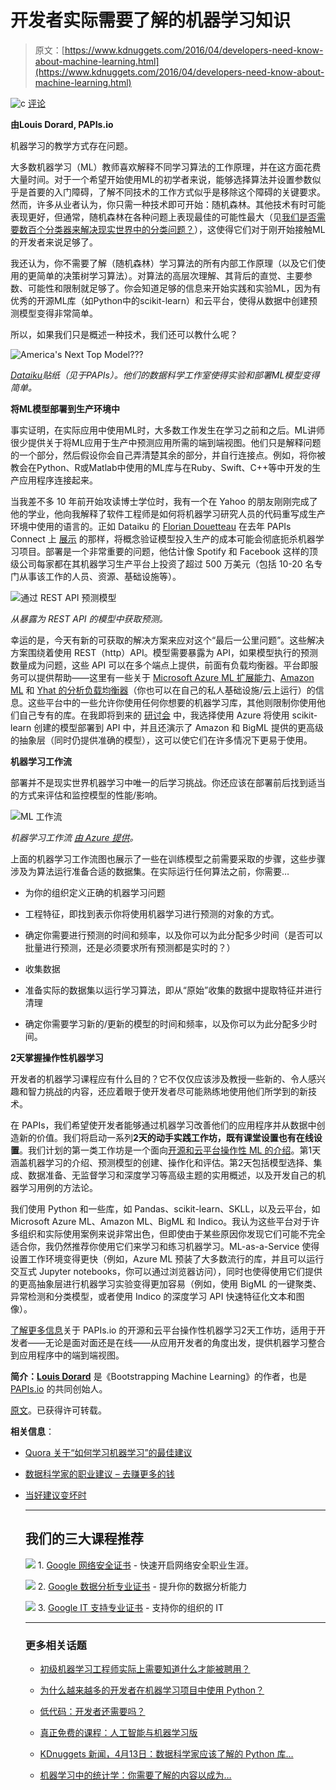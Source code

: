 # 开发者实际需要了解的机器学习知识

> 原文：[https://www.kdnuggets.com/2016/04/developers-need-know-about-machine-learning.html](https://www.kdnuggets.com/2016/04/developers-need-know-about-machine-learning.html)

![c](../Images/3d9c022da2d331bb56691a9617b91b90.png) [评论](#comments)

**由Louis Dorard, PAPIs.io**

机器学习的教学方式存在问题。

大多数机器学习（ML）教师喜欢解释不同学习算法的工作原理，并在这方面花费大量时间。对于一个希望开始使用ML的初学者来说，能够选择算法并设置参数似乎是首要的入门障碍，了解不同技术的工作方式似乎是移除这个障碍的关键要求。然而，许多从业者认为，你只需一种技术即可开始：随机森林。其他技术有时可能表现更好，但通常，随机森林在各种问题上表现最佳的可能性最大（见[我们是否需要数百个分类器来解决现实世界中的分类问题？](https://www.kdnuggets.com/2016/04/developers-need-know-about-machine-learning.html)），这使得它们对于刚开始接触ML的开发者来说足够了。

我还认为，你不需要了解（随机森林）学习算法的所有内部工作原理（以及它们使用的更简单的决策树学习算法）。对算法的高层次理解、其背后的直觉、主要参数、可能性和限制就足够了。你会知道足够的信息来开始实践和实验ML，因为有优秀的开源ML库（如Python中的scikit-learn）和云平台，使得从数据中创建预测模型变得非常简单。

所以，如果我们只是概述一种技术，我们还可以教什么呢？

![America's Next Top Model???](../Images/27886629e7e5f3a680cea75c6c7fd209.png)

*[Dataiku](http://dataiku.com/)贴纸（见于PAPIs）。他们的数据科学工作室使得实验和部署ML模型变得简单。*

**将ML模型部署到生产环境中**

事实证明，在实际应用中使用ML时，大多数工作发生在学习之前和之后。ML讲师很少提供关于将ML应用于生产中预测应用所需的端到端视图。他们只是解释问题的一个部分，然后假设你会自己弄清楚其余的部分，并自行连接点。例如，将你被教会在Python、R或Matlab中使用的ML库与在Ruby、Swift、C++等中开发的生产应用程序连接起来。

当我差不多 10 年前开始攻读博士学位时，我有一个在 Yahoo 的朋友刚刚完成了他的学业，他向我解释了软件工程师是如何将机器学习研究人员的代码重写成生产环境中使用的语言的。正如 Dataiku 的 [Florian Douetteau](https://medium.com/u/790b578dde3a) 在去年 PAPIs Connect 上 [展示](http://fr.slideshare.net/Dataiku/dataiku-productive-application-to-production-pap-is-may-2015-48747796/12) 的那样，将概念验证模型投入生产的成本可能会彻底扼杀机器学习项目。部署是一个非常重要的问题，他估计像 Spotify 和 Facebook 这样的顶级公司每家都在其机器学习生产平台上投资了超过 500 万美元（包括 10-20 名专门从事该工作的人员、资源、基础设施等）。

![通过 REST API 预测模型](../Images/6c5eef32797c4b6e4f3388d9132bcfde.png)

*从暴露为 REST API 的模型中获取预测。*

幸运的是，今天有新的可获取的解决方案来应对这个“最后一公里问题”。这些解决方案围绕着使用 REST（http）API。模型需要暴露为 API，如果模型执行的预测数量成为问题，这些 API 可以在多个端点上提供，前面有负载均衡器。平台即服务可以提供帮助——这里有一些关于 [Microsoft Azure ML 扩展能力](https://azure.microsoft.com/en-us/documentation/articles/machine-learning-faq/#scalability)、[Amazon ML](https://aws.amazon.com/machine-learning/faqs/#generating-predictions) 和 [Yhat 的分析负载均衡器](https://github.com/yhat/yhat-wiki/wiki/Analytics-Load-Balancer)（你也可以在自己的私人基础设施/云上运行）的信息。这些平台中的一些允许你使用任何你想要的机器学习库，其他则限制你使用他们自己专有的库。在我即将到来的 [研讨会](http://www.papis.io/workshops/operational-machine-learning) 中，我选择使用 Azure 将使用 scikit-learn 创建的模型部署到 API 中，并且还演示了 Amazon 和 BigML 提供的更高级的抽象层（同时仍提供准确的模型），这可以使它们在许多情况下更易于使用。

**机器学习工作流**

部署并不是现实世界机器学习中唯一的后学习挑战。你还应该在部署前后找到适当的方式来评估和监控模型的性能/影响。

![ML 工作流](../Images/12118cb3b3468781b0e5a8aefde8e266.png)

*机器学习工作流 [由 Azure 提供](https://blogs.msdn.microsoft.com/continuous_learning/2014/11/15/end-to-end-predictive-model-in-azureml-using-linear-regression/)。*

上面的机器学习工作流图也展示了一些在训练模型之前需要采取的步骤，这些步骤涉及为算法运行准备合适的数据集。在实际运行任何算法之前，你需要…

+   为你的组织定义正确的机器学习问题

+   工程特征，即找到表示你将使用机器学习进行预测的对象的方式。

+   确定你需要进行预测的时间和频率，以及你可以为此分配多少时间（是否可以批量进行预测，还是必须要求所有预测都是实时的？）

+   收集数据

+   准备实际的数据集以运行学习算法，即从“原始”收集的数据中提取特征并进行清理

+   确定你需要学习新的/更新的模型的时间和频率，以及你可以为此分配多少时间。

**2天掌握操作性机器学习**

开发者的机器学习课程应有什么目的？它不仅仅应该涉及教授一些新的、令人感兴趣和智力挑战的内容，还应着眼于使开发者尽可能熟练地使用他们所学到的新技术。

在 PAPIs，我们希望使开发者能够通过机器学习改善他们的应用程序并从数据中创造新的价值。我们将启动一系列**2天的动手实践工作坊，既有课堂设置也有在线设置**。我们计划的第一类工作坊是一个面向[开源和云平台操作性 ML 的介绍](http://www.papis.io/workshops/operational-machine-learning)。第1天涵盖机器学习的介绍、预测模型的创建、操作化和评估。第2天包括模型选择、集成、数据准备、无监督学习和深度学习等高级主题的实用概述，以及开发自己的机器学习用例的方法论。

我们使用 Python 和一些库，如 Pandas、scikit-learn、SKLL，以及云平台，如 Microsoft Azure ML、Amazon ML、BigML 和 Indico。我认为这些平台对于许多组织和实际使用案例来说非常出色，但即使由于某些原因你发现它们可能不完全适合你，我仍然推荐你使用它们来学习和练习机器学习。ML-as-a-Service 使得设置工作环境变得更快（例如，Azure ML 预装了大多数流行的库，并且可以运行交互式 Jupyter notebooks，你可以通过浏览器访问），同时也使得使用它们提供的更高抽象层进行机器学习实验变得更加容易（例如，使用 BigML 的一键聚类、异常检测和分类模型，或者使用 Indico 的深度学习 API 快速特征化文本和图像）。

[了解更多信息](http://www.papis.io/workshops/operational-machine-learning)关于 PAPIs.io 的开源和云平台操作性机器学习2天工作坊，适用于开发者——无论是面对面还是在线——从应用开发者的角度出发，提供机器学习整合到应用程序中的端到端视图。

**简介：[Louis Dorard](https://medium.com/@louisdorard)** 是《Bootstrapping Machine Learning》的作者，也是 [PAPIs.io](http://www.papis.io/) 的共同创始人。

[原文](https://stories.papis.io/what-developers-actually-need-to-know-about-machine-learning-1a3ea2284631)。已获得许可转载。

**相关信息**：

+   [Quora 关于“如何学习机器学习”的最佳建议](/2015/10/learning-machine-learning-quora.html)

+   [数据科学家的职业建议 – 去赚更多的钱](/2016/03/career-advice-data-scientists-make-more-money.html)

+   [当好建议变坏时](/2016/03/when-good-advice-goes-bad.html)

    * * *

    ## 我们的三大课程推荐

    ![](../Images/0244c01ba9267c002ef39d4907e0b8fb.png) 1\. [Google 网络安全证书](https://www.kdnuggets.com/google-cybersecurity) - 快速开启网络安全职业生涯。

    ![](../Images/e225c49c3c91745821c8c0368bf04711.png) 2\. [Google 数据分析专业证书](https://www.kdnuggets.com/google-data-analytics) - 提升你的数据分析能力

    ![](../Images/0244c01ba9267c002ef39d4907e0b8fb.png) 3\. [Google IT 支持专业证书](https://www.kdnuggets.com/google-itsupport) - 支持你的组织的 IT

    * * *

    ### 更多相关话题

    +   [初级机器学习工程师实际上需要知道什么才能被聘用？](https://www.kdnuggets.com/what-junior-ml-engineers-actually-need-to-know-to-get-hired)

    +   [为什么越来越多的开发者在机器学习项目中使用 Python？](https://www.kdnuggets.com/2022/01/developers-python-machine-learning-projects.html)

    +   [低代码：开发者还需要吗？](https://www.kdnuggets.com/2022/04/low-code-developers-still-needed.html)

    +   [真正免费的课程：人工智能与机器学习版](https://www.kdnuggets.com/free-courses-that-are-actually-free-ai-ml-edition)

    +   [KDnuggets 新闻，4月13日：数据科学家应该了解的 Python 库…](https://www.kdnuggets.com/2022/n15.html)

    +   [机器学习中的统计学：你需要了解的内容以成为…](https://www.kdnuggets.com/2024/03/sas-statistics-machine-learning-need-know-become-certified-expert)
